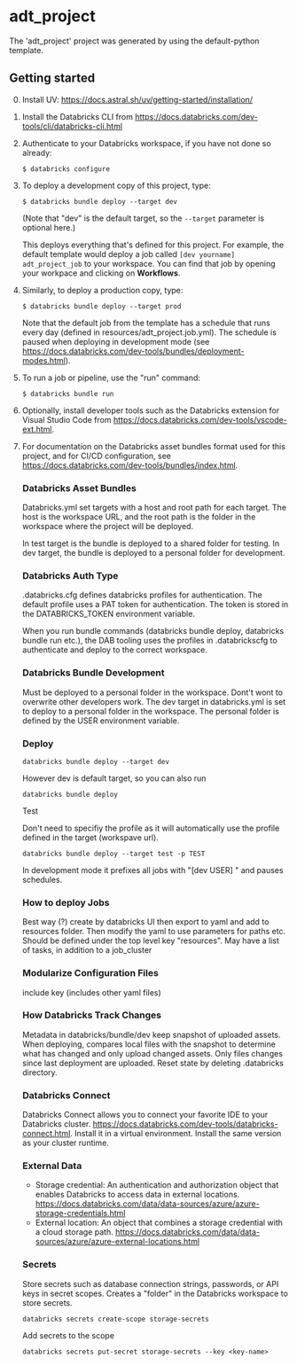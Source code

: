 # adt_project

The 'adt_project' project was generated by using the default-python template.

## Getting started

0. Install UV: https://docs.astral.sh/uv/getting-started/installation/

1. Install the Databricks CLI from https://docs.databricks.com/dev-tools/cli/databricks-cli.html

2. Authenticate to your Databricks workspace, if you have not done so already:
    ```
    $ databricks configure
    ```

3. To deploy a development copy of this project, type:
    ```
    $ databricks bundle deploy --target dev
    ```
    (Note that "dev" is the default target, so the `--target` parameter
    is optional here.)

    This deploys everything that's defined for this project.
    For example, the default template would deploy a job called
    `[dev yourname] adt_project_job` to your workspace.
    You can find that job by opening your workpace and clicking on **Workflows**.

4. Similarly, to deploy a production copy, type:
   ```
   $ databricks bundle deploy --target prod
   ```

   Note that the default job from the template has a schedule that runs every day
   (defined in resources/adt_project.job.yml). The schedule
   is paused when deploying in development mode (see
   https://docs.databricks.com/dev-tools/bundles/deployment-modes.html).

5. To run a job or pipeline, use the "run" command:
   ```
   $ databricks bundle run
   ```
6. Optionally, install developer tools such as the Databricks extension for Visual Studio Code from
   https://docs.databricks.com/dev-tools/vscode-ext.html.

7. For documentation on the Databricks asset bundles format used
   for this project, and for CI/CD configuration, see
   https://docs.databricks.com/dev-tools/bundles/index.html.



   ### Databricks Asset Bundles


   Databricks.yml set targets with a host and root path for each target.
   The host is the workspace URL, and the root path is the folder in the workspace
   where the project will be deployed.

   In test target is the bundle is deployed to a shared folder for testing.
   In dev target, the bundle is deployed to a personal folder for development.



   ### Databricks Auth Type

   .databricks.cfg defines databricks profiles for authentication.
   The default profile uses a PAT token for authentication.
   The token is stored in the DATABRICKS_TOKEN environment variable.

   When you run bundle commands (databricks bundle deploy, databricks bundle run etc.), the DAB tooling uses the profiles in .databrickscfg to authenticate and deploy to the correct workspace.

   ### Databricks Bundle Development 

   Must be deployed to a personal folder in the workspace. Dont't wont to overwrite other developers work.
   The dev target in databricks.yml is set to deploy to a personal folder in the workspace.
   The personal folder is defined by the USER environment variable.

   ### Deploy

   ```
   databricks bundle deploy --target dev
   ```

   However dev is default target, so you can also run

   ```
   databricks bundle deploy
   ```

   Test

   Don't need to specifiy the profile as it will automatically use the profile defined in the target (workspave url).

   ```
   databricks bundle deploy --target test -p TEST
   ```

   In development mode it prefixes all jobs with "[dev USER] " and pauses schedules.

   ### How to deploy Jobs

   Best way (?) create by databricks UI then export to yaml and add to resources folder.
   Then modify the yaml to use parameters for paths etc. Should be defined under the top level key "resources". May have a list of tasks, in addition to a job_cluster

   ### Modularize Configuration Files

   include key (includes other yaml files)


   ### How Databricks Track Changes
   
   Metadata in databricks/bundle/dev keep snapshot of uploaded assets.
   When deploying, compares local files with the snapshot to determine what has changed and only upload changed assets. Only files changes since last deployment are uploaded. Reset state by deleting .databricks directory.


   ### Databricks Connect
   Databricks Connect allows you to connect your favorite IDE to your Databricks cluster. https://docs.databricks.com/dev-tools/databricks-connect.html. Install it in a virtual environment. Install the same version as your cluster runtime. 



   ### External Data 
   - Storage credential: An authentication and authorization object that enables Databricks to access data in external locations. https://docs.databricks.com/data/data-sources/azure/azure-storage-credentials.html
   - External location: An object that combines a storage credential with a cloud storage path. https://docs.databricks.com/data/data-sources/azure/azure-external-locations.html


   ### Secrets
   Store secrets such as database connection strings, passwords, or API keys in secret scopes.
   Creates a "folder" in the Databricks workspace to store secrets.

   ```
   databricks secrets create-scope storage-secrets
   ```

   Add secrets to the scope

   ```
   databricks secrets put-secret storage-secrets --key <key-name>
   ```